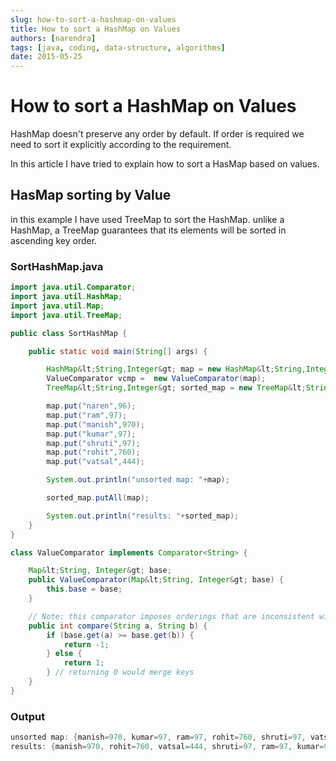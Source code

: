```yaml
---
slug: how-to-sort-a-hashmap-on-values
title: How to sort a HashMap on Values
authors: [narendra]
tags: [java, coding, data-structure, algorithms]
date: 2015-05-25
---
```


# How to sort a HashMap on Values

HashMap doesn't preserve any order by default. If order is required we need to sort it explicitly according to the requirement.

In this article I have tried to explain how to sort a HasMap based on values.

<!-- truncate -->

## HasMap sorting by Value

in this example I have used TreeMap to sort the HashMap. unlike a HashMap, a TreeMap guarantees that its elements will be sorted in ascending key order.

### SortHashMap.java

```java
import java.util.Comparator;
import java.util.HashMap;
import java.util.Map;
import java.util.TreeMap;

public class SortHashMap {

    public static void main(String[] args) {

        HashMap&lt;String,Integer&gt; map = new HashMap&lt;String,Integer&gt;();
        ValueComparator vcmp =  new ValueComparator(map);
        TreeMap&lt;String,Integer&gt; sorted_map = new TreeMap&lt;String,Integer&gt;(vcmp);

        map.put("naren",96);
        map.put("ram",97);
        map.put("manish",970);
        map.put("kumar",97);
        map.put("shruti",97);
        map.put("rohit",760);
        map.put("vatsal",444);

        System.out.println("unsorted map: "+map);

        sorted_map.putAll(map);

        System.out.println("results: "+sorted_map);
    }
}

class ValueComparator implements Comparator<String> {

    Map&lt;String, Integer&gt; base;
    public ValueComparator(Map&lt;String, Integer&gt; base) {
        this.base = base;
    }

    // Note: this comparator imposes orderings that are inconsistent with equals.    
    public int compare(String a, String b) {
        if (base.get(a) >= base.get(b)) {
            return -1;
        } else {
            return 1;
        } // returning 0 would merge keys
    }
}
```

### Output

```java
unsorted map: {manish=970, kumar=97, ram=97, rohit=760, shruti=97, vatsal=444, naren=96}
results: {manish=970, rohit=760, vatsal=444, shruti=97, ram=97, kumar=97, naren=96}
```
